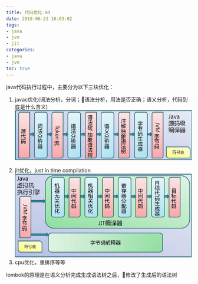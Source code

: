 ```yaml
---
title: 代码优化.md
date: 2018-06-23 16:03:02
tags:
- java
- jvm
- jit
categories:
- java
- jvm
toc: true
---
```

java代码执行过程中，主要分为以下三块优化：
1. javac优化(词法分析，分词；语法分析，用法是否正确；语义分析，代码到底是什么含义)
   ![](/images/javac流程.gif)
<!-- more -->
2. jit优化，just in time compilation
   ![](/images/jit流程.gif)
3. cpu优化，重排序等等

lombok的原理是在语义分析完成生成语法树之后，修改了生成后的语法树